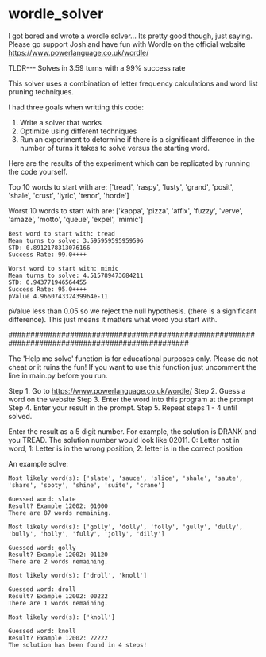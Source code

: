 # wordle_solver
I got bored and wrote a wordle solver... Its pretty good though, just saying. Please go support Josh and have fun with Wordle on the official website https://www.powerlanguage.co.uk/wordle/

TLDR--- Solves in 3.59 turns with a 99% success rate


This solver uses a combination of letter frequency calculations and word list pruning techniques.

I had three goals when writting this code:
1. Write a solver that works
2. Optimize using different techniques
3. Run an experiment to determine if there is a significant difference in the number of turns it takes to solve versus the starting word.

Here are the results of the experiment which can be replicated by running the code yourself.

Top 10 words to start with are:
    ['tread', 'raspy', 'lusty', 'grand', 'posit', 'shale', 'crust', 'lyric', 'tenor', 'horde']

Worst 10 words to start with are:
    ['kappa', 'pizza', 'affix', 'fuzzy', 'verve', 'amaze', 'motto', 'queue', 'expel', 'mimic']

    Best word to start with: tread
    Mean turns to solve: 3.595959595959596
    STD: 0.8912178313076166
    Success Rate: 99.0++++

    Worst word to start with: mimic
    Mean turns to solve: 4.515789473684211
    STD: 0.943771946564455
    Success Rate: 95.0++++
    pValue 4.966074332439964e-11

pValue less than 0.05 so we reject the null hypothesis. (there is a significant difference).
This just means it matters what word you start with.

#################################################################################################

The 'Help me solve' function is for educational purposes only. Please do not cheat or it ruins the fun!
If you want to use this function just uncomment the line in main.py before you run. 

Step 1. Go to https://www.powerlanguage.co.uk/wordle/
Step 2. Guess a word on the website
Step 3. Enter the word into this program at the prompt
Step 4. Enter your result in the prompt. 
Step 5. Repeat steps 1 - 4 until solved.

Enter the result as a 5 digit number. For example, the solution is DRANK and you TREAD. The solution number would look like 02011.
0: Letter not in word, 1: Letter is in the wrong position, 2: letter is in the correct position


An example solve:

    Most likely word(s): ['slate', 'sauce', 'slice', 'shale', 'saute', 'share', 'sooty', 'shine', 'suite', 'crane']

    Guessed word: slate
    Result? Example 12002: 01000
    There are 87 words remaining.

    Most likely word(s): ['golly', 'dolly', 'folly', 'gully', 'dully', 'bully', 'holly', 'fully', 'jolly', 'dilly']

    Guessed word: golly
    Result? Example 12002: 01120
    There are 2 words remaining.

    Most likely word(s): ['droll', 'knoll']

    Guessed word: droll
    Result? Example 12002: 00222
    There are 1 words remaining.

    Most likely word(s): ['knoll']

    Guessed word: knoll
    Result? Example 12002: 22222
    The solution has been found in 4 steps!

